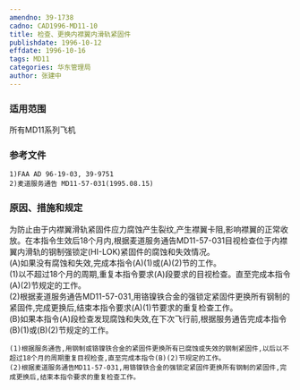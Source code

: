 ```yaml
---
amendno: 39-1738  
cadno: CAD1996-MD11-10  
title: 检查、更换内襟翼内滑轨紧固件  
publishdate: 1996-10-12  
effdate: 1996-10-16  
tags: MD11  
categories: 华东管理局  
author: 张建中  
---
```

  
### 适用范围  
所有MD11系列飞机  
  
<!--more-->  
### 参考文件  
    1)FAA AD 96-19-03, 39-9751  
    2)麦道服务通告 MD11-57-031(1995.08.15)  
  
### 原因、措施和规定  
为防止由于内襟翼滑轨紧固件应力腐蚀产生裂纹,产生襟翼卡阻,影响襟翼的正常收放。在本指令生效后18个月内,根据麦道服务通告MD11-57-031目视检查位于内襟翼内滑轨的钢制强锁定(HI-LOK)紧固件的腐蚀和失效情况。  
    (A)如果没有腐蚀和失效,完成本指令(A)(1)或(A)(2)节的工作。  
(1)以不超过18个月的周期,重复本指令要求(A)段要求的目视检查。直至完成本指令(A)(2)节规定的工作。  
    (2)根据麦道服务通告MD11-57-031,用铬镍铁合金的强锁定紧固件更换所有钢制的紧固件,完成更换后,结束本指令要求(A)(1)节要求的重复检查工作。  
(B)如果本指令(A)段检查发现腐蚀和失效,在下次飞行前,根据服务通告完成本指令(B)(1)或(B)(2)节规定的工作。  
  
      
    (1)根据服务通告,用钢制或铬镍铁合金的紧固件更换所有已腐蚀或失效的钢制紧固件,以后以不超过18个月的周期重复目视检查,直至完成本指令(B)(2)节规定的工作。  
    (2)根据麦道服务通告MD11-57-031,用铬镍铁合金的强锁定紧固件更换所有钢制的紧固件,完成更换后,结束本指令要求的重复检查工作。  
  
